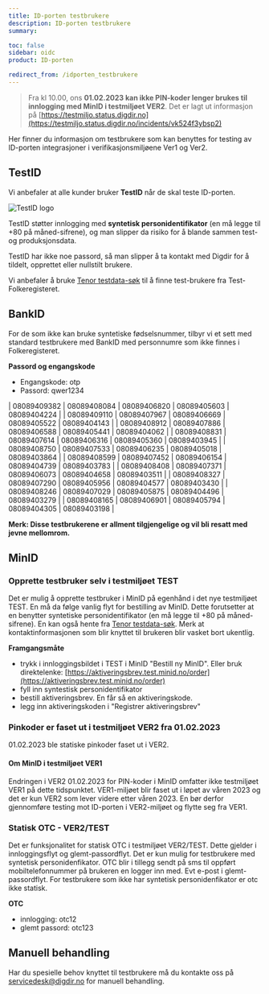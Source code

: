 ```yaml
---
title: ID-porten testbrukere
description: ID-porten testbrukere
summary:

toc: false
sidebar: oidc
product: ID-porten

redirect_from: /idporten_testbrukere
---
```


> Fra kl 10.00, ons **01.02.2023 kan ikke PIN-koder lenger brukes til innlogging med MinID i testmiljøet VER2**. Det er lagt ut informasjon på [https://testmiljo.status.digdir.no](https://testmiljo.status.digdir.no/incidents/vk524f3ybsp2)


Her finner du informasjon om testbrukere som kan benyttes for testing av ID-porten integrasjoner i verifikasjonsmiljøene Ver1 og Ver2.

## TestID

Vi anbefaler at alle kunder bruker **TestID** når de skal teste ID-porten.  

![TestID logo]({{site.baseurl}}/assets/testid.svg)

TestID støtter innlogging med **syntetisk personidentifikator**  (en må legge til +80 på måned-sifrene), og man slipper da risiko for å blande sammen test- og produksjonsdata.

TestID har ikke noe passord, så man slipper å ta kontakt med Digdir for å tildelt, opprettet eller nullstilt brukere.

Vi anbefaler å bruke [Tenor testdata-søk](https://www.skatteetaten.no/skjema/testdata/) til å finne test-brukere fra Test-Folkeregisteret.

## BankID

For de som ikke kan bruke syntetiske fødselsnummer, tilbyr vi et sett med standard testbrukere med BankID med personnumre som ikke finnes i Folkeregisteret.

**Passord og engangskode**

- Engangskode: otp
- Passord: qwer1234 


| 08089409382 |	08089408084 |	08089406820	| 08089405603	| 08089404224 |
| 08089409110 |	08089407967	| 08089406669	| 08089405522	| 08089404143 |
| 08089408912 |	08089407886	| 08089406588	| 08089405441	| 08089404062 |
| 08089408831 |	08089407614	| 08089406316	| 08089405360	| 08089403945 |
| 08089408750 |	08089407533	| 08089406235	| 08089405018	| 08089403864 |
| 08089408599 |	08089407452	| 08089406154	| 08089404739	| 08089403783 |
| 08089408408 |	08089407371	| 08089406073	| 08089404658	| 08089403511 |
| 08089408327 |	08089407290	| 08089405956	| 08089404577	| 08089403430 |
| 08089408246 |	08089407029	| 08089405875	| 08089404496	| 08089403279 |
| 08089408165 | 08089406901	| 08089405794	| 08089404305	| 08089403198 |

**Merk: Disse testbrukerene er allment tilgjengelige og vil bli resatt med jevne mellomrom.**



## MinID

### Opprette testbruker selv i testmiljøet TEST

Det er mulig å opprette testbruker i MinID på egenhånd i det nye testmiljøet TEST. En må da følge vanlig flyt for bestilling av MinID. Dette forutsetter at en benytter syntetiske personidentifikator (en må legge til +80 på måned-sifrene). En kan også hente fra [Tenor testdata-søk](https://www.skatteetaten.no/skjema/testdata/). Merk at kontaktinformasjonen som blir knyttet til brukeren blir vasket bort ukentlig.


**Framgangsmåte**

- trykk i innloggingsbildet i TEST i MinID "Bestill ny MinID". Eller bruk direktelenke: [https://aktiveringsbrev.test.minid.no/order](https://aktiveringsbrev.test.minid.no/order)
- fyll inn syntestisk personidentifikator
- bestill aktiveringsbrev. En får så en aktiveringskode. 
- legg inn aktiveringskoden i "Registrer aktiveringsbrev"  

### Pinkoder er faset ut i testmiljøet VER2 fra 01.02.2023
01.02.2023 ble statiske pinkoder faset ut i VER2. 

#### Om MinID i testmiljøet VER1 
Endringen i VER2 01.02.2023 for PIN-koder i MinID omfatter ikke testmiljøet VER1 på dette tidspunktet. VER1-miljøet blir faset ut i løpet av våren 2023 og det er kun VER2 som lever videre etter våren 2023. En bør derfor gjennomføre testing mot ID-porten i VER2-miljøet og flytte seg fra VER1.

### Statisk OTC - VER2/TEST

Det er funksjonalitet for statisk OTC i testmiljøet VER2/TEST. Dette gjelder i innloggingsflyt og glemt-passordflyt. Det er kun mulig for testbrukere med syntetisk personidenfikator. OTC blir i tillegg sendt på sms til oppført mobiltelefonnummer på brukeren en logger inn med. Evt e-post i glemt-passordflyt. For testbrukere som ikke har syntetisk personidenfikator er otc ikke statisk.

**OTC**

- innlogging: otc12
- glemt passord: otc123

## Manuell behandling

Har du spesielle behov knyttet til testbrukere må du kontakte oss på servicedesk@digdir.no for manuell behandling.
